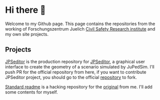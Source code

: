 # Hi there 👋

Welcome to my Github page. This page contains the repositories from the working of Forschungszentrum Juelich [Civil Safety Research institute](https://www.fz-juelich.de/ias/ias-7/EN/Home/home_node.html) and my own site projects.

## Projects

[JPSeditor](https://github.com/sainho93/jpseditor) is the production repository for [JPSeditor](https://www.jupedsim.org/jpseditor_introduction.html), 
a graphical user interface to create the geometry of a scenario simulated by JuPedSim. I'll push PR for the official repository from here, if you want to contribute JPSeditor project, you should go to the official [repository](https://github.com/JuPedSim/jpseditor) to fork.

[Standard readme](https://github.com/sainho93/standard-readme) is a hacking repository for the [original](https://github.com/RichardLitt/standard-readme) from me. I'll add some contents for myself.
